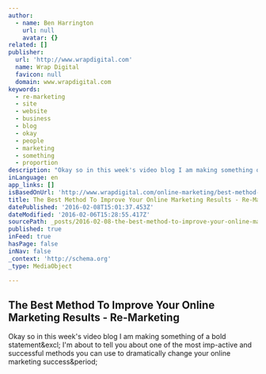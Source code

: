 ```yaml
---
author:
  - name: Ben Harrington
    url: null
    avatar: {}
related: []
publisher:
  url: 'http://www.wrapdigital.com'
  name: Wrap Digital
  favicon: null
  domain: www.wrapdigital.com
keywords:
  - re-marketing
  - site
  - website
  - business
  - blog
  - okay
  - people
  - marketing
  - something
  - proportion
description: "Okay so in this week's video blog I am making something of a bold statement! I'm about to tell you about one of the most imp-active and successful methods you can use to dramatically change your online marketing success."
inLanguage: en
app_links: []
isBasedOnUrl: 'http://www.wrapdigital.com/online-marketing/best-method-improve-online-marketing-results-re-marketing/'
title: The Best Method To Improve Your Online Marketing Results - Re-Marketing
datePublished: '2016-02-08T15:01:37.453Z'
dateModified: '2016-02-06T15:28:55.417Z'
sourcePath: _posts/2016-02-08-the-best-method-to-improve-your-online-marketing-results-r.md
published: true
inFeed: true
hasPage: false
inNav: false
_context: 'http://schema.org'
_type: MediaObject

---
```

<article style=""><h1>The Best Method To Improve Your Online Marketing Results - Re-Marketing</h1><p>Okay so in this week's video blog I am making something of a bold statement&amp;excl; I'm about to tell you about one of the most imp-active and successful methods you can use to dramatically change your online marketing success&amp;period;</p></article>